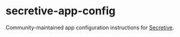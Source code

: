 # secretive-app-config

Community-maintained app configuration instructions for [Secretive](https://github.com/maxgoedjen/secretive).
